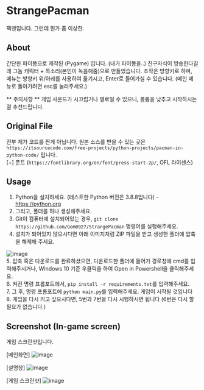 # StrangePacman
팩맨입니다. 그런데 뭔가 좀 이상한.

## About
간단한 파이똥으로 제작된 (Pygame) 입니다. (내가 파이똥을..)
친구자식이 방송한다길래 그놈 캐릭터 + 목소러(본인이 녹음해줌)으로 만들었습니다.
조작은 방향키로 하며, 메뉴는 방향키 위/아래를 사용하여 옮기시고, Enter로 들어가실 수 있습니다. (메인 메뉴로 돌아가려면 esc를 눌러주세요.)

** 주의사항 **
게임 사운드가 시끄럽거나 별로일 수 있으니, 볼륨을 낮추고 시작하시는걸 추천드립니다.

## Original File
전부 제가 코드를 짠게 아닙니다.
원본 소스를 받을 수 있는 곳은 ```https://itsourcecode.com/free-projects/python-projects/pacman-in-python-code/``` 입니다.
<br/>
[+] 폰트 (```https://fontlibrary.org/en/font/press-start-2p/```, OFL 라이센스)

## Usage
1. Python을 설치하세요. (테스트한 Python 버전은 3.8.8입니다) - https://python.org
2. 그리고, 폴더를 하나 생성해주세요.<br/>
3. Git이 컴퓨터에 설치되어있는 경우, ```git clone https://github.com/Gom0927/StrangePacman``` 명령어를 실행해주세요.<br/>
4. 설치가 되어있지 않으시다면 아래 이미지처럼 ZIP 파일을 받고 생성한 폴더에 압축을 해제해 주세요.

![image](https://user-images.githubusercontent.com/73982824/137871622-c136ac8c-d834-4799-9a74-4248043bbe89.png)
<br/>
5. 압축 혹은 다운로드를 완료하셨으면, 다운로드한 폴더에 들어가 경로창에 cmd를 입력해주시거나, Windows 10 기준 우클릭을 하여 Open in Powershell을 클릭해주세요.<br/>
6. 켜진 명령 프롬포트에서, ```pip install -r requirements.txt```를 입력해주세요.<br/>
7. 그 후, 명령 프롬포트에 ```python main.py```를 입력해주세요. 게임이 시작될 것입니다<br/>
8. 게임을 다시 키고 싶으시다면, 5번과 7번을 다시 시행하시면 됩니다 (6번은 다시 할 필요가 없습니다.)


## Screenshot (In-game screen)
게임 스크린샷입니다.

[메인화면]
![image](https://user-images.githubusercontent.com/73982824/137871160-88dc44a7-bb49-4e58-97f0-cd8c1c8b0833.png)

[설명창]
![image](https://user-images.githubusercontent.com/73982824/137871398-77cdd6b0-71af-4879-9121-dfd320b2689a.png)

[게임 스크린샷]
![image](https://user-images.githubusercontent.com/73982824/137871434-de2f0ea6-ea53-46ba-b491-bd696c5513e5.png)


